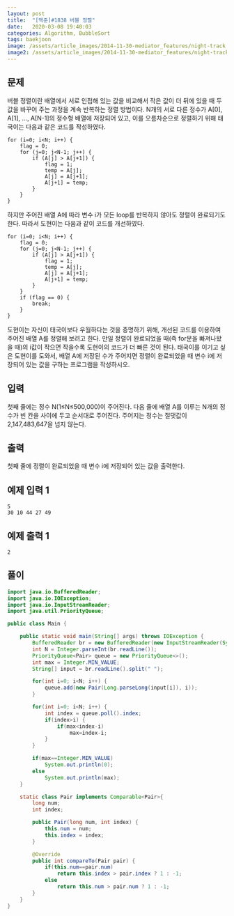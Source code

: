 ```yaml
---
layout: post
title:  "[백준]#1838 버블 정렬"
date:   2020-03-08 19:40:03
categories: Algorithm, BubbleSort
tags: baekjoon
image: /assets/article_images/2014-11-30-mediator_features/night-track.JPG
image2: /assets/article_images/2014-11-30-mediator_features/night-track-mobile.JPG
---
```


문제
--------------------

버블 정렬이란 배열에서 서로 인접해 있는 값을 비교해서 작은 값이 더 뒤에 있을 때 두 값을 바꾸어 주는 과정을 계속 반복하는 정렬 방법이다. N개의 서로 다른 정수가 A[0], A[1], ..., A[N-1]의 정수형 배열에 저장되어 있고, 이를 오름차순으로 정렬하기 위해 태국이는 다음과 같은 코드를 작성하였다.

```
for (i=0; i<N; i++) {
    flag = 0;
    for (j=0; j<N-1; j++) {
        if (A[j] > A[j+1]) {
            flag = 1;
            temp = A[j];
            A[j] = A[j+1];
            A[j+1] = temp;
        }
    }
}
```

하지만 주어진 배열 A에 따라 변수 i가 모든 loop를 반복하지 않아도 정렬이 완료되기도 한다. 따라서 도현이는 다음과 같이 코드를 개선하였다.

```
for (i=0; i<N; i++) {
    flag = 0;
    for (j=0; j<N-1; j++) {
        if (A[j] > A[j+1]) {
            flag = 1;
            temp = A[j];
            A[j] = A[j+1];
            A[j+1] = temp;
        }
    }
    if (flag == 0) {
        break;
    }
}
```

도현이는 자신이 태국이보다 우월하다는 것을 증명하기 위해, 개선된 코드를 이용하여 주어진 배열 A를 정렬해 보려고 한다. 만일 정렬이 완료되었을 때(즉 for문을 빠져나왔을 때)의 i값이 작으면 작을수록 도현이의 코드가 더 빠른 것이 된다. 태국이를 이기고 싶은 도현이를 도와서, 배열 A에 저장된 수가 주어지면 정렬이 완료되었을 때 변수 i에 저장되어 있는 값을 구하는 프로그램을 작성하시오.

입력
---------------------------

첫째 줄에는 정수 N(1≤N≤500,000)이 주어진다. 다음 줄에 배열 A를 이루는 N개의 정수가 빈 칸을 사이에 두고 순서대로 주어진다. 주어지는 정수는 절댓값이 2,147,483,647을 넘지 않는다.

출력
----------------

첫째 줄에 정렬이 완료되었을 때 변수 i에 저장되어 있는 값을 출력한다.

예제 입력 1 
----------------------

```
5
30 10 44 27 49
```

예제 출력 1 
------------------------

```
2
```

풀이
--------------------------

```java
import java.io.BufferedReader;
import java.io.IOException;
import java.io.InputStreamReader;
import java.util.PriorityQueue;

public class Main {

    public static void main(String[] args) throws IOException {
        BufferedReader br = new BufferedReader(new InputStreamReader(System.in));
        int N = Integer.parseInt(br.readLine());
        PriorityQueue<Pair> queue = new PriorityQueue<>();
        int max = Integer.MIN_VALUE;
        String[] input = br.readLine().split(" ");

        for(int i=0; i<N; i++) {
            queue.add(new Pair(Long.parseLong(input[i]), i));
        }

        for(int i=0; i<N; i++) {
            int index = queue.poll().index;
            if(index>i) {
                if(max<index-i)
                    max=index-i;
            }
        }

        if(max==Integer.MIN_VALUE)
            System.out.println(0);
        else
            System.out.println(max);
    }

    static class Pair implements Comparable<Pair>{
        long num;
        int index;

        public Pair(long num, int index) {
            this.num = num;
            this.index = index;
        }

        @Override
        public int compareTo(Pair pair) {
            if(this.num==pair.num)
                return this.index > pair.index ? 1 : -1;
            else
                return this.num > pair.num ? 1 : -1;
        }
    }
}
```
